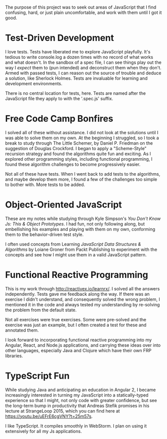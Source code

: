 The purpose of this project was to seek out areas of JavaScript that I find confusing, hard, or just plain uncomfortable, and work with them until I got it good.

# Test-Driven Development

I love tests. Tests have liberated me to explore JavaScript playfully. It's tedious to
write console.log a dozen times with no record of what works and what doesn't.
In the sandbox of a spec file, I can see things play out the way I *expect*
them to (pun intended) and deconstruct them when they don't. Armed with passed tests,
I can reason out the source of trouble and deduce a solution, like Sherlock Holmes. 
Tests are invaluable for learning and development environments.

There is no central location for tests, here. Tests are named after the JavaScript file
they apply to with the '.spec.js' suffix.

# Free Code Camp Bonfires

I solved all of these without assistance. I did not look at the solutions until I was able to solve them on my own. 
At the beginning I struggled, so I took a break to study through The Little Schemer, by Daniel P. Friedman on the suggestion
of Douglas Crockford. I began to apply a "Scheme-Style" recursion strategy and found the algorithms quite fun and exciting.
As I explored other programming styles, including functional programming, I found these algorithm challenges to become
progressively easier.

Not all of these have tests. When I went back to add tests to the algorithms, and maybe develop them more, I found a few
of the challenges too simple to bother with. More tests to be added.

# Object-Oriented JavaScript

These are my notes while studying through Kyle Simpson's *You Don't Know Js:
This & Object Prototypes*. I had fun, not only following along,
but embellishing his examples and playing with them on my own, conforming them
to the behavior-driven test style.

I often used concepts from Learning *JavaScript Data Structures & Algorithms* 
by Loiane Groner from Packt Publishing to experiment with the concepts and 
see how I might use them in a valid JavaScript pattern.


# Functional Reactive Programming

This is my work through http://reactivex.io/learnrx/. I solved all the answers
independently. Tests gave me feedback along the way. If there was an exercise 
I didn't understand, and consequently solved the wrong problem, I mentioned it
in the code and always tested my understanding by re-solving the problem from
the default state. 

Not all exercises were true exercises. Some were pre-solved and the exercise was
just an example, but I often created a test for these and annotated them.
  
I look forward to incorporating functional reactive programming into my Angular, 
React, and Node.js applications, and carrying these ideas over into other
languages, especially Java and Clojure which have their own FRP libraries.

# TypeScript Fun

While studying Java and anticipating an education in Angular 2, I became 
increasingly interested in turning my JavaScript into a statically-typed
experience so that I might, not only code with greater confidence,
but see the long-term bump in productivity that Andreas Stefik promises in his
lecture at StrangeLoop 2015, which you can find here at 
https://youtu.be/uEFrE6cgVNY?t=25m57s.

I like TypeScript. It compiles smoothly in WebStorm. I plan on using it
extensively for all my Js applications.